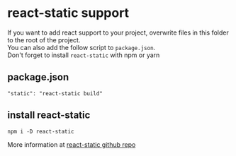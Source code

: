 # react-static support
If you want to add  react support to your project, overwrite files in this folder to the root of the project.  
You can also add the follow script to `package.json`.  
Don't forget to install `react-static` with npm or yarn

## package.json
```
"static": "react-static build"
```

## install react-static
```
npm i -D react-static
```

More information at [react-static github repo](https://github.com/react-static/react-static)
